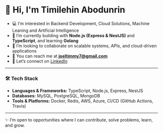 # 👋 Hi, I'm Timilehin Abodunrin

-   💻 I’m interested in Backend Development, Cloud Solutions, Machine Leaning and Artificial Intelligence
-   🌱 I’m currently building with **Node.js (Express & NestJS)** and **TypeScript**, and learning **Golang**
-   🤝 I’m looking to collaborate on scalable systems, APIs, and cloud-driven applications
-   📧 You can reach me at **joeltimmy7@gmail.com**
-   🔗 Let’s connect on [LinkedIn](https://www.linkedin.com/in/timilehin-abodunrin-b56b8a181/)

---

### 🛠️ Tech Stack

-   **Languages & Frameworks:** TypeScript, Node.js, Express, NestJS
-   **Databases:** MySQL, PostgreSQL, MongoDB
-   **Tools & Platforms:** Docker, Redis, AWS, Azure, CI/CD (GitHub Actions, Travis)

---

✨ I’m open to opportunities where I can contribute, solve problems, learn, and grow.

